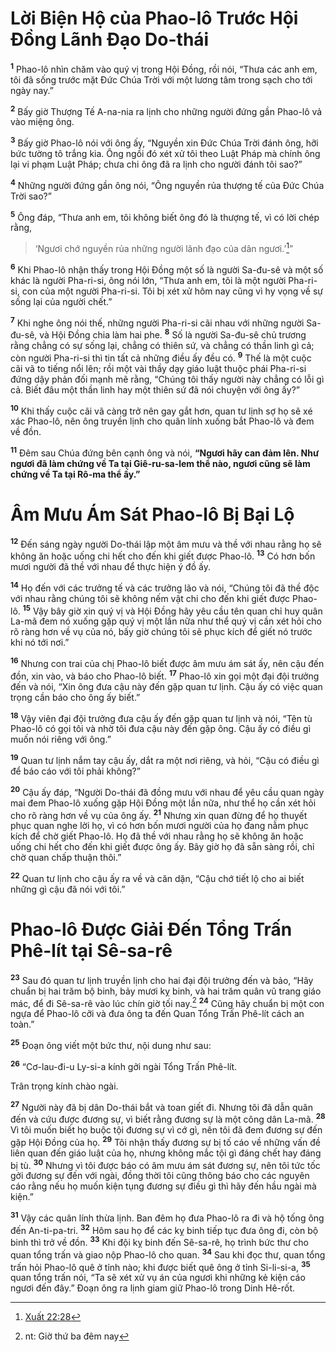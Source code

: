 # Lời Biện Hộ của Phao-lô Trước Hội Ðồng Lãnh Ðạo Do-thái
<sup><b>1</b></sup> Phao-lô nhìn chăm vào quý vị trong Hội Ðồng, rồi nói, “Thưa các anh em, tôi đã sống trước mặt Ðức Chúa Trời với một lương tâm trong sạch cho tới ngày nay.”

<sup><b>2</b></sup> Bấy giờ Thượng Tế A-na-nia ra lịnh cho những người đứng gần Phao-lô vả vào miệng ông.

<sup><b>3</b></sup> Bấy giờ Phao-lô nói với ông ấy, “Nguyền xin Ðức Chúa Trời đánh ông, hỡi bức tường tô trắng kia. Ông ngồi đó xét xử tôi theo Luật Pháp mà chính ông lại vi phạm Luật Pháp; chưa chi ông đã ra lịnh cho người đánh tôi sao?”

<sup><b>4</b></sup> Những người đứng gần ông nói, “Ông nguyền rủa thượng tế của Ðức Chúa Trời sao?”

<sup><b>5</b></sup> Ông đáp, “Thưa anh em, tôi không biết ông đó là thượng tế, vì có lời chép rằng,


> ‘Ngươi chớ nguyền rủa những người lãnh đạo của dân ngươi.’[^1@-a7b45bd9-14fc-4afc-ade7-63bc1d377fac]”
>

<sup><b>6</b></sup> Khi Phao-lô nhận thấy trong Hội Ðồng một số là người Sa-đu-sê và một số khác là người Pha-ri-si, ông nói lớn, “Thưa anh em, tôi là một người Pha-ri-si, con của một người Pha-ri-si. Tôi bị xét xử hôm nay cũng vì hy vọng về sự sống lại của người chết.”

<sup><b>7</b></sup> Khi nghe ông nói thế, những người Pha-ri-si cãi nhau với những người Sa-đu-sê, và Hội Ðồng chia làm hai phe. <sup><b>8</b></sup> Số là người Sa-đu-sê chủ trương rằng chẳng có sự sống lại, chẳng có thiên sứ, và chẳng có thần linh gì cả; còn người Pha-ri-si thì tin tất cả những điều ấy đều có. <sup><b>9</b></sup> Thế là một cuộc cãi vã to tiếng nổi lên; rồi một vài thầy dạy giáo luật thuộc phái Pha-ri-si đứng dậy phản đối mạnh mẽ rằng, “Chúng tôi thấy người này chẳng có lỗi gì cả. Biết đâu một thần linh hay một thiên sứ đã nói chuyện với ông ấy?”

<sup><b>10</b></sup> Khi thấy cuộc cãi vã càng trở nên gay gắt hơn, quan tư lịnh sợ họ sẽ xé xác Phao-lô, nên ông truyền lịnh cho quân lính xuống bắt Phao-lô và đem về đồn.

<sup><b>11</b></sup> Ðêm sau Chúa đứng bên cạnh ông và nói, **“Ngươi hãy can đảm lên. Như ngươi đã làm chứng về Ta tại Giê-ru-sa-lem thể nào, ngươi cũng sẽ làm chứng về Ta tại Rô-ma thể ấy.”**


# Âm Mưu Ám Sát Phao-lô Bị Bại Lộ
<sup><b>12</b></sup> Đến sáng ngày người Do-thái lập một âm mưu và thề với nhau rằng họ sẽ không ăn hoặc uống chi hết cho đến khi giết được Phao-lô. <sup><b>13</b></sup> Có hơn bốn mươi người đã thề với nhau để thực hiện ý đồ ấy.

<sup><b>14</b></sup> Họ đến với các trưởng tế và các trưởng lão và nói, “Chúng tôi đã thề độc với nhau rằng chúng tôi sẽ không nếm vật chi cho đến khi giết được Phao-lô. <sup><b>15</b></sup> Vậy bây giờ xin quý vị và Hội Ðồng hãy yêu cầu tên quan chỉ huy quân La-mã đem nó xuống gặp quý vị một lần nữa như thể quý vị cần xét hỏi cho rõ ràng hơn về vụ của nó, bấy giờ chúng tôi sẽ phục kích để giết nó trước khi nó tới nơi.”

<sup><b>16</b></sup> Nhưng con trai của chị Phao-lô biết được âm mưu ám sát ấy, nên cậu đến đồn, xin vào, và báo cho Phao-lô biết. <sup><b>17</b></sup> Phao-lô xin gọi một đại đội trưởng đến và nói, “Xin ông đưa cậu này đến gặp quan tư lịnh. Cậu ấy có việc quan trọng cần báo cho ông ấy biết.”

<sup><b>18</b></sup> Vậy viên đại đội trưởng đưa cậu ấy đến gặp quan tư lịnh và nói, “Tên tù Phao-lô có gọi tôi và nhờ tôi đưa cậu này đến gặp ông. Cậu ấy có điều gì muốn nói riêng với ông.”

<sup><b>19</b></sup> Quan tư lịnh nắm tay cậu ấy, dắt ra một nơi riêng, và hỏi, “Cậu có điều gì để báo cáo với tôi phải không?”

<sup><b>20</b></sup> Cậu ấy đáp, “Người Do-thái đã đồng mưu với nhau để yêu cầu quan ngày mai đem Phao-lô xuống gặp Hội Ðồng một lần nữa, như thể họ cần xét hỏi cho rõ ràng hơn về vụ của ông ấy. <sup><b>21</b></sup> Nhưng xin quan đừng để họ thuyết phục quan nghe lời họ, vì có hơn bốn mươi người của họ đang nằm phục kích để chờ giết Phao-lô. Họ đã thề với nhau rằng họ sẽ không ăn hoặc uống chi hết cho đến khi giết được ông ấy. Bây giờ họ đã sẵn sàng rồi, chỉ chờ quan chấp thuận thôi.”

<sup><b>22</b></sup> Quan tư lịnh cho cậu ấy ra về và căn dặn, “Cậu chớ tiết lộ cho ai biết những gì cậu đã nói với tôi.”


# Phao-lô Ðược Giải Ðến Tổng Trấn Phê-lít tại Sê-sa-rê
<sup><b>23</b></sup> Sau đó quan tư lịnh truyền lịnh cho hai đại đội trưởng đến và bảo, “Hãy chuẩn bị hai trăm bộ binh, bảy mươi kỵ binh, và hai trăm quân vũ trang giáo mác, để đi Sê-sa-rê vào lúc chín giờ tối nay.[^1-a7b45bd9-14fc-4afc-ade7-63bc1d377fac] <sup><b>24</b></sup> Cũng hãy chuẩn bị một con ngựa để Phao-lô cỡi và đưa ông ta đến Quan Tổng Trấn Phê-lít cách an toàn.”

<sup><b>25</b></sup> Ðoạn ông viết một bức thư, nội dung như sau:

<sup><b>26</b></sup> “Cơ-lau-đi-u Ly-si-a kính gởi ngài Tổng Trấn Phê-lít.

Trân trọng kính chào ngài.

<sup><b>27</b></sup> Người này đã bị dân Do-thái bắt và toan giết đi. Nhưng tôi đã dẫn quân đến và cứu được đương sự, vì biết rằng đương sự là một công dân La-mã. <sup><b>28</b></sup> Vì tôi muốn biết họ buộc tội đương sự vì cớ gì, nên tôi đã đem đương sự đến gặp Hội Ðồng của họ. <sup><b>29</b></sup> Tôi nhận thấy đương sự bị tố cáo về những vấn đề liên quan đến giáo luật của họ, nhưng không mắc tội gì đáng chết hay đáng bị tù. <sup><b>30</b></sup> Nhưng vì tôi được báo có âm mưu ám sát đương sự, nên tôi tức tốc gởi đương sự đến với ngài, đồng thời tôi cũng thông báo cho các nguyên cáo rằng nếu họ muốn kiện tụng đương sự điều gì thì hãy đến hầu ngài mà kiện.”

<sup><b>31</b></sup> Vậy các quân lính thừa lịnh. Ban đêm họ đưa Phao-lô ra đi và hộ tống ông đến An-ti-pa-tri. <sup><b>32</b></sup> Hôm sau họ để các kỵ binh tiếp tục đưa ông đi, còn bộ binh thì trở về đồn. <sup><b>33</b></sup> Khi đội kỵ binh đến Sê-sa-rê, họ trình bức thư cho quan tổng trấn và giao nộp Phao-lô cho quan. <sup><b>34</b></sup> Sau khi đọc thư, quan tổng trấn hỏi Phao-lô quê ở tỉnh nào; khi được biết quê ông ở tỉnh Si-li-si-a, <sup><b>35</b></sup> quan tổng trấn nói, “Ta sẽ xét xử vụ án của ngươi khi những kẻ kiện cáo ngươi đến đây.” Ðoạn ông ra lịnh giam giữ Phao-lô trong Dinh Hê-rốt.

[^1-a7b45bd9-14fc-4afc-ade7-63bc1d377fac]: nt: Giờ thứ ba đêm nay
[^1@-a7b45bd9-14fc-4afc-ade7-63bc1d377fac]: [Xuất 22:28](/passage/?search=Exod.22.28\&version=BD2011)